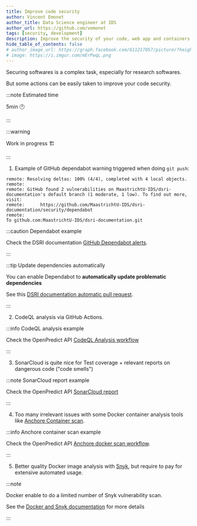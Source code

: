 ```yaml
---
title: Improve code security
author: Vincent Emonet
author_title: Data Science engineer at IDS
author_url: https://github.com/vemonet
tags: [security, development]
description: Improve the security of your code, web app and containers
hide_table_of_contents: false
# author_image_url: https://graph.facebook.com/611217057/picture/?height=200&width=200
# image: https://i.imgur.com/mErPwqL.png
---
```


Securing softwares is a complex task, especially for research softwares.

But some actions can be easily taken to improve your code security.

:::note Estimated time

5min 🕐

:::

<!--truncate-->

:::warning

Work in progress :building_construction:

:::

1. Example of GitHub dependabot warning triggered when doing `git push`:

```
remote: Resolving deltas: 100% (4/4), completed with 4 local objects.
remote: 
remote: GitHub found 2 vulnerabilities on MaastrichtU-IDS/dsri-documentation's default branch (1 moderate, 1 low). To find out more, visit:
remote:      https://github.com/MaastrichtU-IDS/dsri-documentation/security/dependabot
remote: 
To github.com:MaastrichtU-IDS/dsri-documentation.git
```

:::caution Dependabot example

Check the DSRI documentation [GitHub Dependabot alerts](https://github.com/MaastrichtU-IDS/dsri-documentation/security/dependabot).

:::

:::tip Update dependencies automatically

You can enable Dependabot to **automatically update problematic dependencies**

See this [DSRI documentation automatic pull request](https://github.com/MaastrichtU-IDS/dsri-documentation/pull/24).

:::

2. CodeQL analysis via GitHub Actions.

:::info CodeQL analysis example

Check the OpenPredict API [CodeQL Analysis workflow](https://github.com/MaastrichtU-IDS/translator-openpredict/blob/master/.github/workflows/codeql-analysis.yml)

:::

3. SonarCloud is quite nice for Test coverage + relevant reports on dangerous code ("code smells")

:::note SonarCloud report example

Check the OpenPredict API [SonarCloud report](https://sonarcloud.io/dashboard?id=MaastrichtU-IDS_translator-openpredict)

:::

4. Too many irrelevant issues with some Docker container analysis tools like [Anchore Container scan](https://github.com/marketplace/actions/anchore-container-scan).

:::info Anchore container scan example

Check the OpenPredict API [Anchore docker scan workflow](https://github.com/MaastrichtU-IDS/translator-openpredict/blob/master/.github/workflows/security-scan-docker.yml). 

:::

5. Better quality Docker image analysis with [Snyk](https://snyk.io/), but require to pay for extensive automated usage.

:::note

Docker enable to do a limited number of Snyk vulnerability scan. 

See the [Docker and Snyk documentation](https://www.docker.com/partners/snyk) for more details

:::